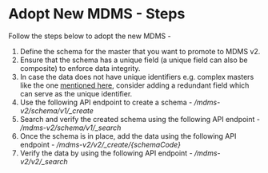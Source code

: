 # Adopt New MDMS - Steps

Follow the steps below to adopt the new MDMS -

1. Define the schema for the master that you want to promote to MDMS v2.
2. Ensure that the schema has a unique field (a unique field can also be composite) to enforce data integrity.
3. In case the data does not have unique identifiers e.g. complex masters like the one [mentioned here](https://github.com/egovernments/health-campaign-mdms/blob/QA/data/default/health/project-task-configuration.json), consider adding a redundant field which can serve as the unique identifier.
4. Use the following API endpoint to create a schema - _/mdms-v2/schema/v1/\_create_
5. Search and verify the created schema using the following API endpoint - _/mdms-v2/schema/v1/\_search_
6. Once the schema is in place, add the data using the following API endpoint - _/mdms-v2/v2/\_create/{schemaCode}_
7. Verify the data by using the following API endpoint - _/mdms-v2/v2/\_search_
